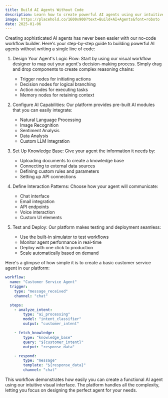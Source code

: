 ```yaml
---
title: Build AI Agents Without Code
description: Learn how to create powerful AI agents using our intuitive no-code workflow builder platform.
image: https://placehold.co/1600x900?text=Build+AI+Agents&font=roboto
date: 2025-01-06
---
```


Creating sophisticated AI agents has never been easier with our no-code workflow builder. Here's your step-by-step guide to building powerful AI agents without writing a single line of code:

1. Design Your Agent's Logic Flow: Start by using our visual workflow designer to map out your agent's decision-making process. Simply drag and drop components to create complex reasoning chains:

   - Trigger nodes for initiating actions
   - Decision nodes for logical branching
   - Action nodes for executing tasks
   - Memory nodes for retaining context

2. Configure AI Capabilities: Our platform provides pre-built AI modules that you can easily integrate:

   - Natural Language Processing
   - Image Recognition
   - Sentiment Analysis
   - Data Analysis
   - Custom LLM Integration

3. Set Up Knowledge Base: Give your agent the information it needs by:

   - Uploading documents to create a knowledge base
   - Connecting to external data sources
   - Defining custom rules and parameters
   - Setting up API connections

4. Define Interaction Patterns: Choose how your agent will communicate:

   - Chat interface
   - Email integration
   - API endpoints
   - Voice interaction
   - Custom UI elements

5. Test and Deploy: Our platform makes testing and deployment seamless:

   - Use the built-in simulator to test workflows
   - Monitor agent performance in real-time
   - Deploy with one click to production
   - Scale automatically based on demand

Here's a glimpse of how simple it is to create a basic customer service agent in our platform:

```yaml
workflow:
  name: "Customer Service Agent"
  trigger:
    type: "message_received"
    channel: "chat"

  steps:
    - analyze_intent:
        type: "ai_processing"
        model: "intent_classifier"
        output: "customer_intent"

    - fetch_knowledge:
        type: "knowledge_base"
        query: "${customer_intent}"
        output: "response_data"

    - respond:
        type: "message"
        template: "${response_data}"
        channel: "chat"
```

This workflow demonstrates how easily you can create a functional AI agent using our intuitive visual interface. The platform handles all the complexity, letting you focus on designing the perfect agent for your needs.
